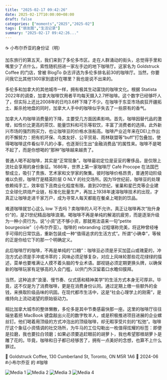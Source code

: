 ```yaml
---
title: "2025-02-17 09:42:26"
date: 2025-02-17T10:00:00+08:00
draft: false
categories: ["moments","2025","2025-02"]
tags: ["朋友圈","生活记录"]
summary: "2025-02-17 09:42:26..."
---
```


☕ 小布尔乔亚的身份证（明）

加东旅行的第五天，我们来到了多伦多市区。走在人群涌动的街头，总觉得手里和嘴里少了点什么，索性随机拐进一家左手边的地下咖啡厅。这家名为 Goldstruck Coffee 的门店，曾被 BlogTo 杂志评选为多伦多排名前30的咖啡厅。当然，你要问我它比其他1300家到底好在哪里？我也是说不出来的。

多伦多和加拿大的其他城市一样，拥有极其生动富饶的咖啡文化。根据 Statista 2022年的调查，加拿大咖啡饮用者平均每天摄入2.7杯咖啡。这个数字已经够吓人了，但实际上还比2008年的日均3.6杯下降了不少。在咖啡于东亚市场疯狂开疆拓土、厮杀抢地盘的同时，加拿大人手中的咖啡似乎失去了一些原有的香气。

加拿大人均咖啡消费量的下降，主要受几方面因素影响。首先，咖啡因替代品的激增，如性价比更高的茶饮、能量饮料和可乐等软饮，丰富了消费者的选择。此外新兴市场的强烈购买力，也让咖啡豆的价格水涨船高。咖啡产业近年来在DEI上作出的不懈努力：把有机环保、鸟类友好、公平贸易、雨林联盟等“buff”打包叠加，使得喝咖啡这件看似平凡的小事，也逐渐衍生出“金融消费品”的属性来。咖啡不是喝不起了，而是你想喝的“那种”咖啡越来越贵了。

普通人喝不起咖啡，其实是“正常现象”。咖啡最初定位是妥妥的奢侈品，是仅限上流社会享用的身份象征。1686年，世界上第一家咖啡厅 Café Procope 在法国巴黎成立，吸引了贵族、艺术家和文学家的聚集。彼时咖啡价格昂贵，普通劳动阶级难以负担，咖啡厅是精英阶层 O NLY 的社交场所。因为19世纪前，咖啡豆的处理依赖纯手工，效率低下且商业化程度有限。直到20世纪，雀巢和星巴克等企业建立全球化烘焙产业链，标准化批量生产，再加上1938年速溶咖啡技术的出现，才真正让咖啡走进千家万户，成为寻常人每天都能在餐桌上喝到的饮品。

难道咖啡就甘心这么 low 下去吗？卖咖啡的人可不允许。真正让咖啡再次“抬升身价”的，是21世纪精品咖啡浪潮。喝咖啡不再是单纯的解渴抗疲劳，而是逐渐升级为一种小资行为。说“小资”还不够小资，那就用法语来一句“petite bourgeoisie”（小布尔乔亚）。咖啡的 rebranding 过程堪称完美，将这种曾经唾手可得的日常饮品，重新包装成一种“值得追求的生活方式”。所谓“小确幸”，等候的正是你给它下的那一个明确定义。

此后咖啡厅的咖啡，不再是单纯的“口粮”：咖啡豆必须是牙买加蓝山或瑰夏的，冲泡方式必须是手冲或冷萃的；风味必须足够复杂，对应上风味轮那些花花绿绿的描述，菜单也要堆满让人摸不着头脑的专业术语。鄙视链必须定期更换头牌，以确保新的咖啡玩家有足够高的入会门槛，以供门外汉留着口水瞻仰膜拜。

当然，这种追求“浪漫、慢节奏、仪式感和精神美学”的生活方式本身无可厚非。毕竟，这不仅是为了消费咖啡，更是在消费身份认同。通过定期上缴一些额外的金钱，来换取阶级品味的巩固。在现代都市生活中，这是“社会心理学上的刚需”，是维持向上流动渴望的原始驱动力。

相比加拿大城市的整体懒散，多伦多是其中节奏感最快那一座。这里的咖啡厅往往端坐着把 MacBook 键盘敲出火花的数字牧羊人，或是积极推进项目进展的企业螺丝钉。他们喝着用顶级的方式冲泡出的顶级咖啡，却无暇享受片刻的“松弛”。咖啡厅这个象征小资情调的社交场所，为牛马的工位勾勒出一枚值得炫耀的标签：即便是拉磨，我也要拉白领磨；如果必须要追赶眼前的胡萝卜，我也希望那根胡萝卜是雕了花的。毕竟，咖啡和日子都已经够苦了，拥有一点美好的念想，也算不上什么罪过。

📍 Goldstruck Coffee, 130 Cumberland St, Toronto, ON M5R 1A6
📅 2024-06
​
​#小布尔乔亚 的 #咖啡

![Media 1](/Moments/photos/2025-02-17/202502170942260.jpg)
![Media 2](/Moments/photos/2025-02-17/202502170942261.jpg)
![Media 3](/Moments/photos/2025-02-17/202502170942262.jpg)
![Media 4](/Moments/photos/2025-02-17/202502170942263.jpg)

